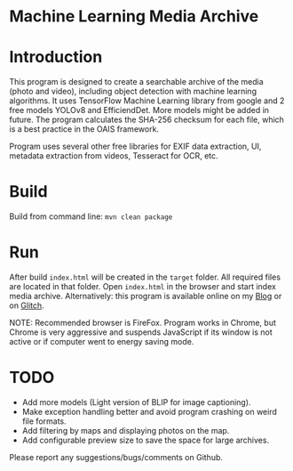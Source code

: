 # Machine Learning Media Archive

# Introduction
This program is designed to create a searchable archive of the media (photo and video), including object detection with machine learning algorithms. It uses TensorFlow Machine Learning library from google and 2 free models YOLOv8 and EfficiendDet. More models might be added in future. The program calculates the SHA-256 checksum for each file, which is a best practice in the OAIS framework.

Program uses several other free libraries for EXIF data extraction, UI, metadata extraction from videos, Tesseract for OCR, etc.

# Build
Build from command line: `mvn clean package`

# Run
After build `index.html` will be created in the `target` folder. All required files are located in that folder. Open `index.html` in the browser and start index media archive.
Alternatively: this program is available online on my [Blog](https://zlelik.blogspot.com/2025/03/ml-media-archive.html) or on [Glitch](https://ml-media-archive.glitch.me).

NOTE: Recommended browser is FireFox. Program works in Chrome, but Chrome is very aggressive and suspends JavaScript if its window is not active or if computer went to energy saving mode. 

# TODO
- Add more models (Light version of BLIP for image captioning).
- Make exception handling better and avoid program crashing on weird file formats.
- Add filtering by maps and displaying photos on the map.
- Add configurable preview size to save the space for large archives.

Please report any suggestions/bugs/comments on Github.
